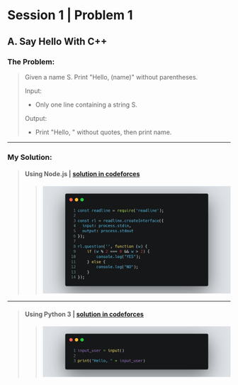 # Session 1 | Problem 1
## A. Say Hello With C++

### The Problem:
> Given a name S. Print "Hello, (name)" without parentheses.
> 
> Input: 
> * Only one line containing a string S.
> 
> Output:
> * Print "Hello, " without quotes, then print name.

---

### My Solution:
> #### Using Node.js | [solution in codeforces](https://codeforces.com/group/MWSDmqGsZm/contest/219158/submission/182629155)
> >  <img src="./images/session-1-problem-1-node.png">
---
> #### Using Python 3 | [solution in codeforces](https://codeforces.com/group/MWSDmqGsZm/contest/219158/submission/182628868)
> >  <img src="./images/session-1-problem-1-python.png">

